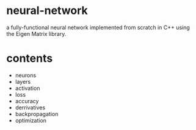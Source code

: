 # neural-network
a fully-functional neural network implemented from scratch in C++ using the Eigen Matrix library.

# contents
- neurons
- layers
- activation
- loss
- accuracy
- derrivatives
- backpropagation
- optimization
